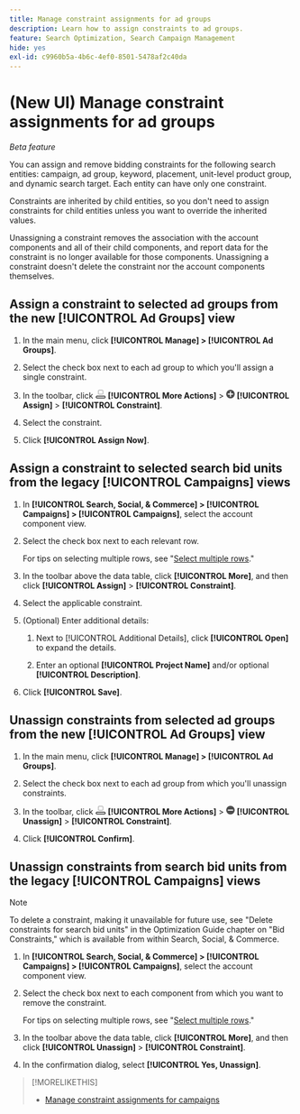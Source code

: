 ```yaml
---
title: Manage constraint assignments for ad groups
description: Learn how to assign constraints to ad groups.
feature: Search Optimization, Search Campaign Management
hide: yes
exl-id: c9960b5a-4b6c-4ef0-8501-5478af2c40da
---
```

# (New UI) Manage constraint assignments for ad groups

*Beta feature*

You can assign and remove bidding constraints for the following search entities: campaign, ad group, keyword, placement, unit-level product group, and dynamic search target. Each entity can have only one constraint.

Constraints are inherited by child entities, so you don't need to assign constraints for child entities unless you want to override the inherited values.

Unassigning a constraint removes the association with the account components and all of their child components, and report data for the constraint is no longer available for those components. Unassigning a constraint doesn't delete the constraint nor the account components themselves.

## Assign a constraint to selected ad groups from the new [!UICONTROL Ad Groups] view

1. In the main menu, click **[!UICONTROL Manage] > [!UICONTROL Ad Groups]**.

1. Select the check box next to each ad group to which you'll assign a single constraint.

1. In the toolbar, click ![More Actions](/help/search-social-commerce/assets/more-actions.png "More Actions") **[!UICONTROL More Actions]** > ![Assign](/help/search-social-commerce/assets/assign.png "Assign") **[!UICONTROL Assign]** > **[!UICONTROL Constraint]**.

1. Select the constraint.

1. Click **[!UICONTROL Assign Now]**.

## Assign a constraint to selected search bid units from the legacy [!UICONTROL Campaigns] views

1. In **[!UICONTROL Search, Social, & Commerce] > [!UICONTROL Campaigns] > [!UICONTROL Campaigns]**, select the account component view.

1. Select the check box next to each relevant row.

   For tips on selecting multiple rows, see "[Select multiple rows](/help/search-social-commerce/common-tasks/navigation-editing-selection/multiple-rows-select.md)."

1. In the toolbar above the data table, click **[!UICONTROL More]**, and then click **[!UICONTROL Assign]** > **[!UICONTROL Constraint]**.

1. Select the applicable constraint.

1. (Optional) Enter additional details:

   1. Next to [!UICONTROL Additional Details], click **[!UICONTROL Open]** to expand the details.

   1. Enter an optional **[!UICONTROL Project Name]** and/or optional **[!UICONTROL Description]**.

1. Click **[!UICONTROL Save]**.

## Unassign constraints from selected ad groups from the new [!UICONTROL Ad Groups] view

1. In the main menu, click **[!UICONTROL Manage] > [!UICONTROL Ad Groups]**.

1. Select the check box next to each ad group from which you'll unassign constraints.

1. In the toolbar, click ![More Actions](/help/search-social-commerce/assets/more-actions.png "More Actions") **[!UICONTROL More Actions]** > ![Assign](/help/search-social-commerce/assets/unassign.png "Unassign") **[!UICONTROL Unassign]** > **[!UICONTROL Constraint]**.

1. Click **[!UICONTROL Confirm]**.

## Unassign constraints from search bid units from the legacy [!UICONTROL Campaigns] views

>[!NOTE]
>
>To delete a constraint, making it unavailable for future use, see "Delete constraints for search bid units" in the Optimization Guide chapter on "Bid Constraints," which is available from within Search, Social, & Commerce.<!-- verify convention for referencing Optimization Guide here -->

1. In **[!UICONTROL Search, Social, & Commerce] > [!UICONTROL Campaigns] > [!UICONTROL Campaigns]**, select the account component view.

1. Select the check box next to each component from which you want to remove the constraint.

   For tips on selecting multiple rows, see "[Select multiple rows](/help/search-social-commerce/common-tasks/navigation-editing-selection/multiple-rows-select.md)."

1. In the toolbar above the data table, click **[!UICONTROL More]**, and then click **[!UICONTROL Unassign]** > **[!UICONTROL Constraint]**.

1. In the confirmation dialog, select **[!UICONTROL Yes, Unassign]**.

>[!MORELIKETHIS]
>
>* [Manage constraint assignments for campaigns](/help/search-social-commerce/new-ui/manage/campaigns/campaign-constraint-assignments-manage.md)
